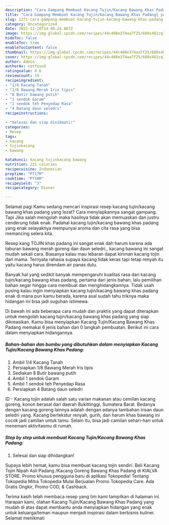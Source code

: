 ```yaml
---
description: "Cara Gampang Membuat Kacang Tujin/Kacang Bawang Khas Padang{ yang Lezat Sekali,  Menu Buat lebaran"
title: "Cara Gampang Membuat Kacang Tujin/Kacang Bawang Khas Padang{ yang Lezat Sekali,  Menu Buat lebaran"
slug: 1271-cara-gampang-membuat-kacang-tujin-kacang-bawang-khas-padang-yang-lezat-sekali-menu-buat-lebaran
category: Uncategorized
date: 2022-12-10T14:48:24.867Z
image: https://img-global.cpcdn.com/recipes/44c488e374aa7f25/680x482cq70/kacang-tujinkacang-bawang-khas-padang-foto-resep-utama.jpg
hideToc: false
enableToc: true
enableTocContent: false
thumbnail: https://img-global.cpcdn.com/recipes/44c488e374aa7f25/680x482cq70/kacang-tujinkacang-bawang-khas-padang-foto-resep-utama.jpg
cover: https://img-global.cpcdn.com/recipes/44c488e374aa7f25/680x482cq70/kacang-tujinkacang-bawang-khas-padang-foto-resep-utama.jpg
author: Admin
authorAv: notfound
ratingvalue: 4.6
reviewcount: 19
recipeingredient:
- "1/4 Kacang Tanah"
- "1/8 Bawang Merah Iris tipis"
- "8 Butir bawang putih"
- "1 sendok Garam"
- "1 sendok teh Penyedap Rasa"
- "4 Batang daun seledri"
recipeinstructions:

- "Selesai dan siap dinikmati!"
categories:
- Resep
tags:
- kacang
- tujinkacang
- bawang

katakunci: kacang tujinkacang bawang 
nutrition: 221 calories
recipecuisine: Indonesian
preptime: "PT17M"
cooktime: "PT58M"
recipeyield: "3"
recipecategory: Dinner

---
```



Selamat pagi Kamu sedang mencari inspirasi resep kacang tujin/kacang bawang khas padang yang lezat? Cara menyiapkannya sangat gampang. Tapi Jika salah mengolah maka hasilnya tidak akan memuaskan dan justru cenderung tidak enak. Padahal kacang tujin/kacang bawang khas padang yang enak selayaknya mempunyai aroma dan cita rasa yang bisa memancing selera kita.


Resep kang TOJIN khas padang ini sangat enak dah harum karena ada taburan bawang merah goreng dan daun seledri,, kacang bawang ini sangat mudah sekali cara. Biasanya kalau mau lebaran dapat kiriman kacang tojin dari mama. Ternyata rahasia supaya kacang tidak keras tapi tetap renyah itu yaitu kacang harus direndam air panas dulu.

Banyak hal yang sedikit banyak mempengaruhi kualitas rasa dari kacang tujin/kacang bawang khas padang, pertama dari jenis bahan, lalu pemilihan bahan segar hingga cara membuat dan menghidangkannya. Tidak usah pusing kalau ingin menyiapkan kacang tujin/kacang bawang khas padang enak di mana pun kamu berada, karena asal sudah tahu triknya maka hidangan ini bisa jadi suguhan istimewa.


Di bawah ini ada beberapa cara mudah dan praktis yang dapat diterapkan untuk mengolah kacang tujin/kacang bawang khas padang yang siap dikreasikan. Kamu bisa menyiapkan Kacang Tujin/Kacang Bawang Khas Padang memakai 6 jenis bahan dan 0 langkah pembuatan. Berikut ini cara dalam menyiapkan hidangannya.

<!--inarticleads1-->

##### Bahan-bahan dan bumbu yang dibutuhkan dalam menyiapkan Kacang Tujin/Kacang Bawang Khas Padang:

1. Ambil 1/4 Kacang Tanah
1. Persiapkan 1/8 Bawang Merah Iris tipis
1. Sediakan 8 Butir bawang putih
1. Ambil 1 sendok Garam
1. Ambil 1 sendok teh Penyedap Rasa
1. Persiapkan 4 Batang daun seledri


ID - Kacang tojin adalah salah satu varian makanan atau cemilan kacang goreng, konon berasal dari daerah Bukittinggi, Sumatera Barat. Bedanya dengan kacang goreng lainnya adalah dengan adanya tambahan irisan daun seledri yang. Kacang bertekstur renyah, gurih, dan harum khas bawang ini cocok jadi camilan untuk tamu. Selain itu, bisa jadi camilan sehari-hari untuk menemani aktivitasmu di rumah. 

<!--inarticleads2-->

##### Step by step untuk membuat Kacang Tujin/Kacang Bawang Khas Padang:


1. Selesai dan siap dihidangkan!

Supaya lebih hemat, kamu bisa membuat kacang tojin sendiri. Beli Kacang Tojin Nipah Asli Padang /Kacang Goreng Bawang Khas Padang di KIALVA STORE. Promo khusus pengguna baru di aplikasi Tokopedia! Tentang Tokopedia Mitra Tokopedia Mulai Berjualan Promo Tokopedia Care. Ada Gratis Ongkir, Promo COD, &amp; Cashback. 

Terima kasih telah membaca resep yang tim kami tampilkan di halaman ini. Harapan kami, olahan Kacang Tujin/Kacang Bawang Khas Padang yang mudah di atas dapat membantu anda menyiapkan hidangan yang enak untuk keluarga/teman maupun menjadi inspirasi dalam berbisnis kuliner. Selamat menikmati
